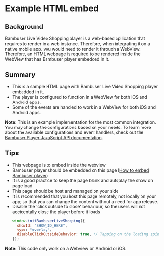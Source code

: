 # Example HTML embed

## Background
Bambuser Live Video Shopping player is a web-based apllication that requires to render in a web instance. Therefore, when integrating it on a native mobile app, you would need to render it through a WebView. Therefore, an HTML webpage is required to be rendered inside the WebView that has Bambuser player embedded in it.

## Summary
- This is a sample HTML page with Bambuser Live Video Shopping player embedded in it. 
- The player is configured to function in a WebView for both iOS and Android apps.
- Some of the events are handled to work in a WebView for both iOS and Android apps.

**Note**: This is an example implementation for the most common integration. You may change the configurations based on your needs. To learn more about the available configurations and event handlers, check out the [Bambuser Player JavaScript API documentation](https://bambuser.com/docs/one-to-many/player-api-reference/).

## Tips
- This webpage is to embed inside the webview
- Bambuser player should be embedded on this page ([How to embed Bambuser player](https://bambuser.com/docs/one-to-many/initial-setup))
- It is a good practice to keep the page blank and autoplay the show on page load
- This page should be host and managed on your side
- It is recommended that you host this page remotely, not locally on your app; so that you can change the content without a need for app release.
- Disable the 'click outside to close' behaviour, so the users will not accidentally close the player before it loads
  ```js
  window.initBambuserLiveShopping({
    showId: "SHOW_ID_HERE",
    type: "overlay",
    disableClickOutsideBehavior: true, // Tapping on the loading spinner will not terminate the player
  });
  ``` 

**Note:** This code only work on a Webview on Android or iOS.
